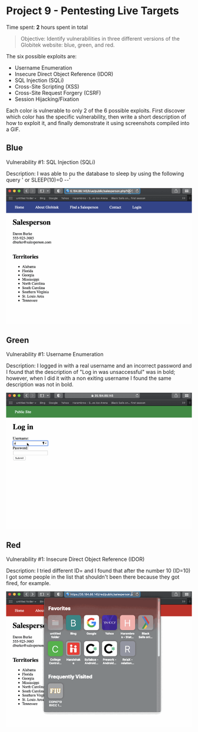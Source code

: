 # Project 9 - Pentesting Live Targets

Time spent: **2** hours spent in total

> Objective: Identify vulnerabilities in three different versions of the Globitek website: blue, green, and red.

The six possible exploits are:

* Username Enumeration
* Insecure Direct Object Reference (IDOR)
* SQL Injection (SQLi)
* Cross-Site Scripting (XSS)
* Cross-Site Request Forgery (CSRF)
* Session Hijacking/Fixation

Each color is vulnerable to only 2 of the 6 possible exploits. First discover which color has the specific vulnerability, then write a short description of how to exploit it, and finally demonstrate it using screenshots compiled into a GIF.

## Blue

Vulnerability #1: SQL Injection (SQLi)

Description: I was able to pu the database to sleep by using the following query ' or SLEEP(10)=0 --'

<img src="blue-vuln1.gif">


## Green

Vulnerability #1: Username Enumeration

Description: I logged in with a real username and an incorrect password and I found that the description of "Log in was unsaccessful" was in bold; however, when I did it with a non exiting username I found the same description was not in bold.

<img src="green-vuln1.gif">


## Red

Vulnerability #1:  Insecure Direct Object Reference (IDOR)

Description: I tried different ID= and I found that after the number 10 (ID=10) I got some people in the list that shouldn't been there because they got fired, for example. 

<img src="red-vuln1.gif">


